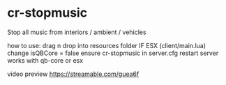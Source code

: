 # cr-stopmusic
Stop all music from interiors / ambient / vehicles

how to use:
drag n drop into resources folder
IF ESX (client/main.lua) change isQBCore = false
ensure cr-stopmusic in server.cfg
restart server 
works with qb-core or esx

video preview https://streamable.com/guea6f
